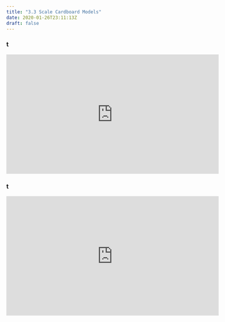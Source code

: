 ```yaml
---
title: "3.3 Scale Cardboard Models"
date: 2020-01-26T23:11:13Z
draft: false
---
```


<div class="video-grid">

<div class="video-card">

### t

<div class="iframe-16-9-container">
<iframe class="youTubeIframe" width="560" height="315" src="https://www.youtube.com/embed/Tm7xTiLl4Hw" title="YouTube video player" frameborder="0" allow="accelerometer; autoplay; clipboard-write; encrypted-media; gyroscope; picture-in-picture; web-share" allowfullscreen></iframe>
</div>
</div>

<div class="video-card">

### t

<div class="iframe-16-9-container">
<iframe class="youTubeIframe"  width="560" height="315" src="https://www.youtube.com/embed/j-KeJDNf9HQ" title="YouTube video player" frameborder="0" allow="accelerometer; autoplay; clipboard-write; encrypted-media; gyroscope; picture-in-picture; web-share" allowfullscreen></iframe>
</div>
</div>

</div>
